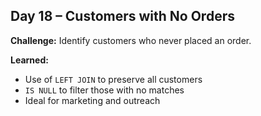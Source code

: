 ## Day 18 – Customers with No Orders

**Challenge:** Identify customers who never placed an order.

**Learned:**
- Use of `LEFT JOIN` to preserve all customers
- `IS NULL` to filter those with no matches
- Ideal for marketing and outreach
